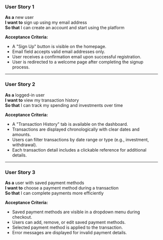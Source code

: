 ### User Story 1  
**As a** new user  
**I want to** sign up using my email address  
**So that** I can create an account and start using the platform  

**Acceptance Criteria:**  
- A "Sign Up" button is visible on the homepage.  
- Email field accepts valid email addresses only.  
- User receives a confirmation email upon successful registration.  
- User is redirected to a welcome page after completing the signup process.  

---

### User Story 2  
**As a** logged-in user  
**I want to** view my transaction history  
**So that** I can track my spending and investments over time  

**Acceptance Criteria:**  
- A "Transaction History" tab is available on the dashboard.  
- Transactions are displayed chronologically with clear dates and amounts.  
- Users can filter transactions by date range or type (e.g., investment, withdrawal).  
- Each transaction detail includes a clickable reference for additional details.  

---

### User Story 3  
**As a** user with saved payment methods  
**I want to** choose a payment method during a transaction  
**So that** I can complete payments more efficiently  

**Acceptance Criteria:**  
- Saved payment methods are visible in a dropdown menu during checkout.  
- Users can add, remove, or edit saved payment methods.  
- Selected payment method is applied to the transaction.  
- Error messages are displayed for invalid payment details.  